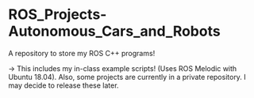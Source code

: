 # ROS_Projects-Autonomous_Cars_and_Robots

A repository to store my ROS C++ programs!

-> This includes my in-class example scripts! (Uses ROS Melodic with Ubuntu 18.04). Also, some projects are currently in a private repository. I may decide to release these later.
